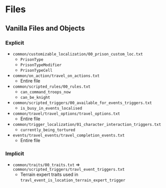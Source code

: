 # Files

## Vanilla Files and Objects

### Explicit

* `common/customizable_localization/00_prison_custom_loc.txt`
  * `PrisonType`
  * `PrisonTypeModifier`
  * `PrisonTypeCell`
* `common/on_action/travel_on_actions.txt`
  * Entire file
* `common/scripted_rules/00_rules.txt`
  * `can_command_troops_now`
  * `can_be_knight`
* `common/scripted_triggers/00_available_for_events_triggers.txt`
  * `is_busy_in_events_localised`
* `common/travel/travel_options/travel_options.txt`
  * Entire file
* `common/trigger_localization/01_character_interaction_triggers.txt`
  * `currently_being_tortured`
* `events/travel_events/travel_completion_events.txt`
  * Entire file

### Implicit

* `common/traits/00_traits.txt` => `common/scripted_triggers/travl_event_triggers.txt`
  * Terrain expert traits used in `travl_event_is_location_terrain_expert_trigger`
